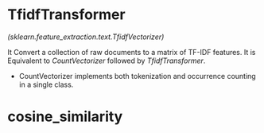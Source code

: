 # TfidfTransformer

*(sklearn.feature_extraction.text.TfidfVectorizer)*

It Convert a collection of raw documents to a matrix of TF-IDF features.
It is Equivalent to *CountVectorizer* followed by *TfidfTransformer*.
* CountVectorizer implements both tokenization and occurrence counting in a single class.


# cosine_similarity

